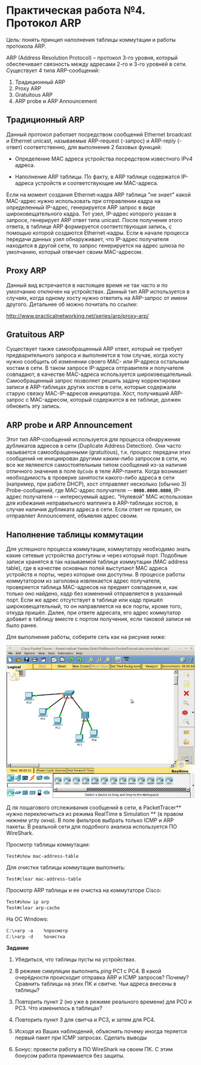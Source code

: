# Практическая работа №4 . Протокол ARP

Цель: понять принцип наполнения таблицы коммутации и работы протокола ARP.

ARP \(Address Resolution Protocol\) – протокол 3-го уровня, который обеспечивает связность между адресами 2-го и 3-го уровней в сети. Существует 4 типа ARP-сообщений:

1. Традиционный ARP
2. Proxy ARP
3. Gratuitous ARP
4. ARP probe и ARP Announcement

## Традиционный ARP

Данный протокол работает посредством сообщений Ethernet broadcast и Ethernet unicast, называемые ARP-request \(-запрос\) и ARP-reply \(-ответ\) соответственно, для выполнения 2 базовых функций:

* Определение MAC адреса устройства посредством известного IPv4 адреса.

* Наполнение ARP таблицы. По факту, в ARP таблице содержатся IP-адреса устройств и соответствующие им MAC-адреса.

Если на момент создания Ethernet-кадра ARP таблица "не знает" какой MAC-адрес нужно использовать при отправлении кадра на определенный IP-адрес, генерируется ARP запрос в виде широковещательного кадра. Тот узел, IP-адрес которого указан в запросе, генерирует ARP ответ типа unicast. После получения этого ответа, в таблице ARP формируется соответствующая запись, с помощью которой создаются Ethernet-кадры. Если в начале процесса передачи данных узел обнаруживает, что IP-адрес получателя находится в другой сети, то запрос генерируется на адрес шлюза по умолчанию, который отвечает своим MAC-адресом.

## **Proxy ARP**

Данный вид встречается в настоящее время не так часто и по умолчанию отключен на устройствах. Данный тип ARP используется в случаях, когда одному хосту нужно ответить на ARP-запрос от имени другого. Детальнее об можно почитать по ссылке: 

http://www.practicalnetworking.net/series/arp/proxy-arp/

## Gratuitous ARP

Существует также самообращенный ARP ответ, который не требует предварительного запроса и выполняется в том случае, когда хосту нужно сообщить об изменении своего MAC- или IP-адреса остальным хостам в сети. В таком запросе IP-адреса отправителя и получателя совпадают, в качестве MAC-адреса используется широковещательный. Самообращенный запрос позволяет решить задачу корректировки записи в АRP-таблицах других хостов в сети, которые содержали старую связку МАС-IP-адресов инициатора. Хост, получивший ARP-запрос c MAC-адресом, который содержится в ее таблице, должен обновить эту запись.

## ARP probe и ARP Announcement

Этот тип ARP-сообщений используется для процесса обнаружения дубликатов адресов в сети \(Duplicate Address Detection\). Они часто называется самообращенными \(gratuitous\), т.к. процесс передачи этих сообщений не инициирован другими каким-либо запросом в сети, но все же являеются самостоятельным типом сообщений из-за наличия отличного значения в поле `OpCode` в теле ARP-пакета. Когда возникает необходимость в проверке занятости какого-либо адреса в сети \(например, при работе DHCP\), хост отправляет несколько \(обычно 3\) Probe-сообщений, где MAC-адрес получателя -- **`0000.0000.0000`**, IP-адрес получателя -- интересуемый адрес. "Нулевой" MAC использован для избежания неправильного маппинга в ARP-таблицах хостов, в случае наличия дубликата адреса в сети. Если ответ не пришел, он отправляет Announcement, объявляя адрес своим.

## Наполнение таблицы коммутации

Для успешного процесса коммутации, коммутатору необходимо знать какие сетевые устройства доступны и через который порт. Подобные записи хранятся в так называемой таблице коммутации \(MAC address table\), где в качестве основных полей выступают MAC адреса устройств и порты, через которые они доступны. В процессе работы коммутатором из заголовка извлекается адрес получателя, проверяется таблица MAC-адресов на предмет совпадения и, как только оно найдено, кадр без изменений отправляется в указанный порт. Если же адрес отсутствует в таблице или кадр пришёл широковещательный, то он направляется на все порты, кроме того, откуда пришёл. Далее, при ответе адресата, его адрес коммутатор добавит в таблицу вместе с портом получения, если таковой записи не было ранее.

Для выполнения работы, соберите сеть как на рисунке ниже:

![](/assets/pk4topo.png)

Д ля пошагового отслеживания сообщений в сети, в PacketTracer** нужно переключиться из режима RealTime в Simulation ** \(в правом нижнем углу окна\). В поле фильтров выбрать только ICMP и ARP пакеты. В реальной сети для подобного анализа используется ПО WireShark.

Просмотр таблицы коммутации:

```
Test#show mac-address-table
```

Для очистки таблицы коммутации выполнить:

```
Test#clear mac-address-table
```

Просмотр ARP таблицы и ее очистка на коммутаторе Cisco:

```
Test#show ip arp 
Test#clear arp-cache
```

На ОС Windows:

```
 C:\>arp -a    %просмотр
C:\>arp -d    %очистка
```

**Задание**

1. Убедиться, что таблицы пусты на устройствах.

2. В режиме симуляции выполнить _ping_ PC1 с PC4. В какой очерёдности происходит отправка ARP и ICMP запросов? Почему? Сравнить таблицы на этих ПК и свитче. Чьи адреса внесены в таблицы?

3. Повторить пункт 2 \(но уже в режиме реального времени\) для PC0 и PC3. Что изменилось в таблицах?

4. Повторить пункт 3 для свитча и PC3, и затем для PC4.

5. Исходя из Ваших наблюдений, объяснить почему иногда теряется первый пакет при ICMP запросах. Сделать выводы

6. Бонус: провести работу в ПО WireShark на своем ПК. С этим бонусом работа принимается без защиты.

 

 

 

